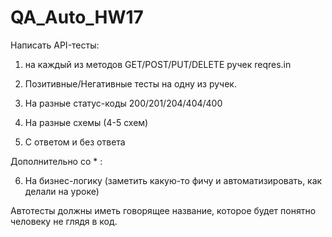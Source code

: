 # QA_Auto_HW17

Написать API-тесты:

1. на каждый из методов GET/POST/PUT/DELETE ручек reqres.in

2. Позитивные/Негативные тесты на одну из ручек.

3. На разные статус-коды 200/201/204/404/400

4. На разные схемы (4-5 схем)

5. С ответом и без ответа

Дополнительно со * : 

6. На бизнес-логику (заметить какую-то фичу и автоматизировать, как делали на уроке)

Автотесты должны иметь говорящее название, которое будет понятно человеку не глядя в код.
